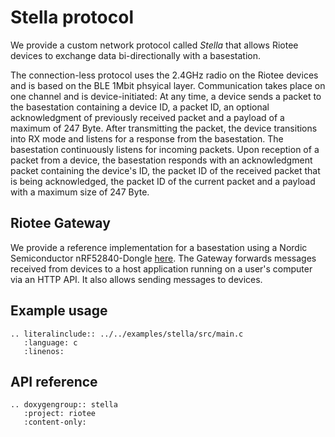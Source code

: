 # Stella protocol

We provide a custom network protocol called *Stella* that allows Riotee devices to exchange data bi-directionally with a basestation.

The connection-less protocol uses the 2.4GHz radio on the Riotee devices and is based on the BLE 1Mbit phsyical layer.
Communication takes place on one channel and is device-initiated:
At any time, a device sends a packet to the basestation containing a device ID, a packet ID, an optional acknowledgment of previously received packet and a payload of a maximum of 247 Byte.
After transmitting the packet, the device transitions into RX mode and listens for a response from the basestation.
The basestation continuously listens for incoming packets.
Upon reception of a packet from a device, the basestation responds with an acknowledgment packet containing the device's ID, the packet ID of the received packet that is being acknowledged, the packet ID of the current packet and a payload with a maximum size of 247 Byte.

## Riotee Gateway

We provide a reference implementation for a basestation using a Nordic Semiconductor nRF52840-Dongle [here](https://github.com/NessieCircuits/Riotee_Gateway).
The Gateway forwards messages received from devices to a host application running on a user's computer via an HTTP API.
It also allows sending messages to devices.

## Example usage

```{eval-rst}
.. literalinclude:: ../../examples/stella/src/main.c
   :language: c
   :linenos:
```

## API reference

```{eval-rst}
.. doxygengroup:: stella
   :project: riotee
   :content-only:
```